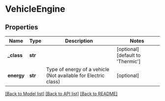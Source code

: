 # VehicleEngine

## Properties
Name | Type | Description | Notes
------------ | ------------- | ------------- | -------------
**_class** | **str** |  | [optional] [default to 'Thermic']
**energy** | **str** | Type of energy of a vehicle (Not available for Electric class) | [optional] 

[[Back to Model list]](../../README.md#documentation-for-models) [[Back to API list]](../../README.md#documentation-for-api-endpoints) [[Back to README]](../../README.md)


